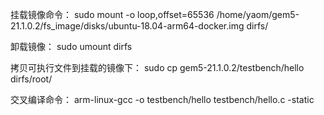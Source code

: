 挂载镜像命令：
sudo mount -o loop,offset=65536 /home/yaom/gem5-21.1.0.2/fs_image/disks/ubuntu-18.04-arm64-docker.img dirfs/

卸载镜像：
sudo umount dirfs

拷贝可执行文件到挂载的镜像下：
sudo cp gem5-21.1.0.2/testbench/hello dirfs/root/

交叉编译命令：
arm-linux-gcc -o testbench/hello testbench/hello.c -static